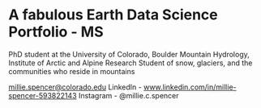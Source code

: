 # A fabulous Earth Data Science Portfolio - MS
PhD student at the University of Colorado, Boulder 
Mountain Hydrology, Institute of Arctic and Alpine Research 
Student of snow, glaciers, and the communities who reside in mountains

millie.spencer@colorado.edu
LinkedIn - www.linkedin.com/in/millie-spencer-593822143
Instagram - @millie.c.spencer
